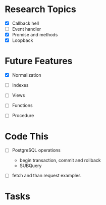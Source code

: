 # Research Topics
- [X] Callback hell
- [ ] Event handler
- [X] Promise and methods
- [X] Loopback

# Future Features
- [X] Normalization
- [ ] Indexes
- [ ] Views 
- [ ] Functions
- [ ] Procedure


# Code This

- [ ] PostgreSQL operations
    - begin transaction, commit and rollback
    - SUBQuery
- [ ] fetch and than request examples


# Tasks
